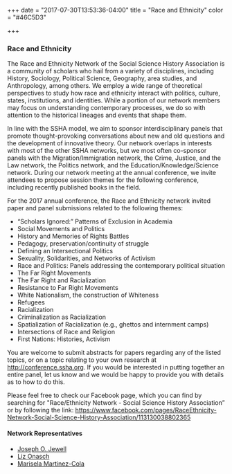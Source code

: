 +++
date = "2017-07-30T13:53:36-04:00"
title = "Race and Ethnicity"
color = "#46C5D3"

+++

### Race and Ethnicity

The Race and Ethnicity Network of the Social Science History Association is a community of scholars who hail from a variety of disciplines, including History, Sociology, Political Science, Geography, area studies, and Anthropology, among others. We employ a wide range of theoretical perspectives to study how race and ethnicity interact with politics, culture, states, institutions, and identities. While a portion of our network members may focus on understanding contemporary processes, we do so with attention to the historical lineages and events that shape them.

In line with the SSHA model, we aim to sponsor interdisciplinary panels that promote thought-provoking conversations about new and old questions and the development of innovative theory. Our network overlaps in interests with most of the other SSHA networks, but we most often co-sponsor panels with the Migration/Immigration network, the Crime, Justice, and the Law network, the Politics network, and the Education/Knowledge/Science network. During our network meeting at the annual conference, we invite attendees to propose session themes for the following conference, including recently published books in the field.

For the 2017 annual conference, the Race and Ethnicity network invited paper and panel submissions related to the following themes:

- “Scholars Ignored:” Patterns of Exclusion in Academia
- Social Movements and Politics
- History and Memories of Rights Battles
- Pedagogy, preservation/continuity of struggle
- Defining an Intersectional Politics
- Sexuality, Solidarities, and Networks of Activism
- Race and Politics: Panels addressing the contemporary political situation
- The Far Right Movements
- The Far Right and Racialization
- Resistance to Far Right Movements
- White Nationalism, the construction of Whiteness
- Refugees
- Racialization
- Criminalization as Racialization
- Spatialization of Racialization (e.g., ghettos and internment camps)
- Intersections of Race and Religion
- First Nations: Histories, Activism

You are welcome to submit abstracts for papers regarding any of the listed topics, or on a topic relating to your own research at http://conference.ssha.org. If you would be interested in putting together an entire panel, let us know and we would be happy to provide you with details as to how to do this.

Please feel free to check our Facebook page, which you can find by searching for "Race/Ethnicity Network - Social Science History Association” or by following the link: https://www.facebook.com/pages/RaceEthnicity-Network-Social-Science-History-Association/113130038802365

#### Network Representatives

- [Joseph O. Jewell](jjewell@tamu.edu)
- [Liz Onasch](eonas001@plattsburgh.edu)
- [Marisela Martinez-Cola](memart6@emory.edu)
